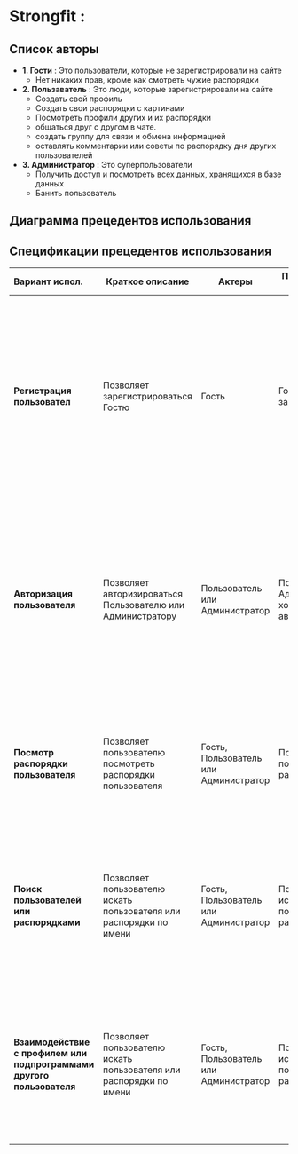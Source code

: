 # Strongfit :
## Список авторы
- **1. Гости** : Это пользователи, которые не зарегистрировали на сайте
  - Нет никаких прав, кроме как смотреть чужие распорядки
- **2. Пользаватель** : Это люди, которые зарегистрировали на сайте
  - Создать свой профиль
  - Создать свои распорядки с картинами 
  - Посмотреть профили других и их распорядки
  - общаться друг с другом в чате.
  - создать группу для связи и обмена информацией
  - оставлять комментарии или советы по распорядку дня других пользователей
- **3. Администратор** : Это суперпользователи
  - Получить доступ и посмотреть всех данных, хранящихся в базе данных	
  - Банить пользователь
## Диаграмма прецедентов использования
## Спецификации прецедентов использования
| Вариант испол. | Краткое описание  | Актеры | Предварительные условия | Основное направление | Альтер. потоки | Постусловия |
|:--- |---|---|-----|-----|---------|-----|
|**Регистрация пользовател**| Позволяет зарегистрироваться Гостю | Гость | Гость хочет зарегистрироваться | Заполнение регистрационной формы с указанием имени и пароля учетной записи, после чего отправляется заявка на регистрацию. | Форма заполнена неверно или имя записи уже существует, тогда заявка на регистрацию не создается, и Гость может повторно попытаться заполнить форму, либо прервать регистрацию. | Если прецедент успешен, в систему добавляется новая учетная запись. В другом случае система не меняется. |
|**Авторизация пользователя** | Позволяет авторизироваться Пользователю или Администратору | Пользователь или Администратор | Пользователь или Администратор хочет авторизироваться | Заполнение имени и пароля учетной записи в специальной форме | Форма заполнена неверно или имя записи не существует, тогда авторизация отклоняется, и пользователь может повторно попытаться заполнить форму, либо прервать авторизацию. | Если прецедент успешен, пользователь авторизируется под своей учетной записью. В другом случае пользователь остается Гостем |
|**Посмотр распорядки пользователя** | Позволяет пользователю посмотреть распорядки пользователя | Гость, Пользователь или Администратор | Пользователь хочет посмотреть распорядки  | Пользователь открывает распорядки и просматривает ее | Для этого пользователя нет доступных распорядков, поэтому список будет пустым | Если вариант использования успешен, пользователь просматривает процедуру. В противном случае в каталоге ничего не будет |
|**Поиск пользователей или распорядками** | Позволяет пользователю искать пользователя или распорядки по имени | Гость, Пользователь или Администратор | Пользователь хочет искать пользователя или распорядки  | Пользователь открывает поисковую систему и вводит имя пользователя или подсказки для подпрограмм, после чего все подходящие результаты ищутся в базе данных | В базе данных нет доступных результатов или информация неверна | Если вариант использования успешен, пользователь просматривает список доступных результатов. В противном случае список будет пустым.
|**Взаимодействие с профилем или подпрограммами другого пользователя** | Позволяет пользователю искать пользователя или распорядки по имени | Гость, Пользователь или Администратор | Пользователь хочет искать пользователя или распорядки  | Пользователь открывает поисковую систему и вводит имя пользователя или подсказки для подпрограмм, после чего все подходящие результаты ищутся в базе данных | В базе данных нет доступных результатов или информация неверна | Если вариант использования успешен, пользователь просматривает список доступных результатов. В противном случае список будет пустым.
